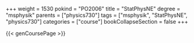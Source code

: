 +++
weight = 1530
pokind = "PO2006"
title = "StatPhysNE"
degree = "msphysik"
parents = ["physics730"]
tags = ["msphysik", "StatPhysNE", "physics730"]
categories = ["course"]
bookCollapseSection = false
+++

{{< genCoursePage >}}
